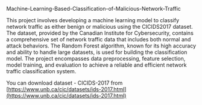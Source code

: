 Machine-Learning-Based-Classification-of-Malicious-Network-Traffic

This project involves developing a machine learning model to classify network traffic as either benign or malicious 
using the CICIDS2017 dataset. The dataset, provided by the Canadian Institute for Cybersecurity, contains a 
comprehensive set of network traffic data that includes both normal and attack behaviors.
The Random Forest algorithm, known for its high accuracy and ability to handle large datasets, is used for building the classification 
model. The project encompasses data preprocessing, feature selection, model training, and evaluation to achieve 
a reliable and efficient network traffic classification system.

You can download dataset - CICIDS-2017 from [https://www.unb.ca/cic/datasets/ids-2017.html](https://www.unb.ca/cic/datasets/ids-2017.html)

